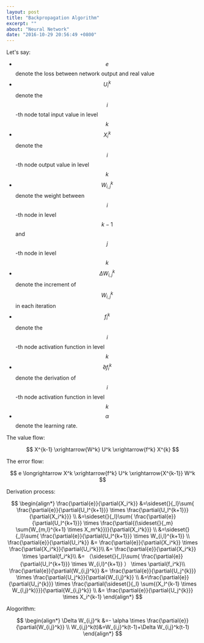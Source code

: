 ```yaml
---
layout: post
title: "Backpropagation Algorithm"
excerpt: ""
about: "Neural Network"
date: "2016-10-29 20:56:49 +0800"
---
```

Let's say:

+ $$e$$ denote the loss between network output and real value
+ $$U_i^k$$ denote the $$i$$-th node total input value in level $$k$$
+ $$X_i^k$$ denote the $$i$$-th node output value in level $$k$$
+ $$W_{i,j}^k$$ denote the weight between $$i$$-th node in level $$k-1$$ and $$j$$-th node in level $$k$$
+ $$\Delta W_{i,j}^k$$ denote the increment of $$W_{i,j}^k$$ in each iteration
+ $$f_i^k$$ denote the $$i$$-th node activation function in level $$k$$
+ $$\partial{f_i^k}$$ denote the derivation of  $$i$$-th node activation function in level $$k$$
+ $$\alpha$$ denote the learning rate.

The value flow:

$$
X^{k-1} \xrightarrow{W^k} U^k \xrightarrow{f^k} X^{k}
$$

The error flow:

$$
e \longrightarrow X^k \xrightarrow{f^k} U^k \xrightarrow{X^{k-1}} W^k
$$

Derivation process:

$$
\begin{align*}
\frac{\partial{e}}{\partial{X_i^k}} &=\sideset{}{_l}\sum{ \frac{\partial{e}}{\partial{U_l^{k+1}}} \times \frac{\partial{U_l^{k+1}}}{\partial{X_i^k}}} \\
&=\sideset{}{_l}\sum{ \frac{\partial{e}}{\partial{U_l^{k+1}}} \times \frac{\partial{(\sideset{}{_m} \sum{W_{m,l}^{k+1} \times X_m^k}})}{\partial{X_i^k}}} \\
&=\sideset{}{_l}\sum{ \frac{\partial{e}}{\partial{U_l^{k+1}}} \times W_{i,l}^{k+1}} \\
\frac{\partial{e}}{\partial{U_i^k}} &= \frac{\partial{e}}{\partial{X_i^k}} \times \frac{\partial{X_i^k}}{\partial{U_i^k}}\\
&= \frac{\partial{e}}{\partial{X_i^k}} \times \partial{f_i^k}\\
&= （\sideset{}{_l}\sum{ \frac{\partial{e}}{\partial{U_l^{k+1}}} \times W_{i,l}^{k+1}} ） \times \partial{f_i^k}\\
\frac{\partial{e}}{\partial{W_{i,j}^k}} &= \frac{\partial{e}}{\partial{U_j^{k}}} \times \frac{\partial{U_j^k}}{\partial{W_{i,j}^k}} \\
&=\frac{\partial{e}}{\partial{U_j^{k}}} \times \frac{\partial{\sideset{}{_l} \sum{(X_l^{k-1} \times W_{l,j}^k)}}}{\partial{W_{i,j}^k}} \\
&= \frac{\partial{e}}{\partial{U_j^{k}}} \times X_i^{k-1} 
\end{align*}
$$

Alogorithm:

$$
\begin{align*}
\Delta W_{i,j}^k &=-  \alpha  \times \frac{\partial{e}}{\partial{W_{i,j}^k}} \\
W_{i,j}^k(t)&=W_{i,j}^k(t-1)+\Delta W_{i,j}^k(t-1)
\end{align*}
$$
